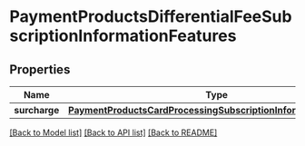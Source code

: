 # PaymentProductsDifferentialFeeSubscriptionInformationFeatures

## Properties
Name | Type | Description | Notes
------------ | ------------- | ------------- | -------------
**surcharge** | [**PaymentProductsCardProcessingSubscriptionInformationFeatures**](PaymentProductsCardProcessingSubscriptionInformationFeatures.md) |  | [optional] 

[[Back to Model list]](../README.md#documentation-for-models) [[Back to API list]](../README.md#documentation-for-api-endpoints) [[Back to README]](../README.md)


